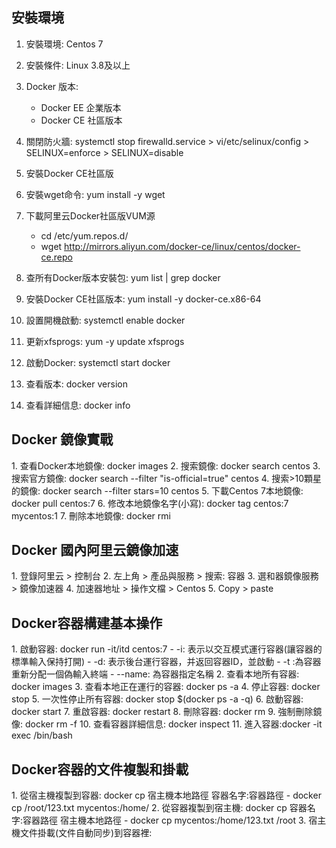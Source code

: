 <h2>安裝環境</h2>

1. 安裝環境: Centos 7
2. 安裝條件: Linux 3.8及以上
3. Docker 版本:
   - Docker EE 企業版本
   - Docker CE 社區版本
  
4. 關閉防火牆: systemctl stop firewalld.service > vi/etc/selinux/config > SELINUX=enforce > SELINUX=disable
5. 安裝Docker CE社區版
6. 安裝wget命令: yum install -y wget
7. 下載阿里云Docker社區版VUM源
   - cd /etc/yum.repos.d/
   - wget http://mirrors.aliyun.com/docker-ce/linux/centos/docker-ce.repo

8. 查所有Docker版本安裝包: yum list | grep docker
9. 安裝Docker CE社區版本: yum install -y docker-ce.x86-64
10. 設置開機啟動: systemctl enable docker
11. 更新xfsprogs: yum -y update xfsprogs
12. 啟動Docker: systemctl start docker
13. 查看版本: docker version
14. 查看詳細信息: docker info

<H2>Docker 鏡像實戰 </H2>
1. 查看Docker本地鏡像: docker images
2. 搜索鏡像: docker search centos
3. 搜索官方鏡像: docker search --filter "is-official=true" centos
4. 搜索>10顆星的鏡像: docker search --filter stars=10 centos
5. 下載Centos 7本地鏡像: docker pull centos:7
6. 修改本地鏡像名字(小寫): docker tag centos:7 mycentos:1
7. 刪除本地鏡像: docker rmi <name>

<H2>Docker 國內阿里云鏡像加速</H2>
1. 登錄阿里云 > 控制台
2. 左上角 > 產品與服務 > 搜索: 容器
3. 選和器鏡像服務 > 鏡像加速器 
4. 加速器地址 > 操作文檔 > Centos
5. Copy > paste

<H2>Docker容器構建基本操作</H2>
1. 啟動容器: docker run -it/itd centos:7
   - -i: 表示以交互模式運行容器(讓容器的標準輸入保持打開)
   - -d: 表示後台運行容器，并返回容器ID，並啟動
   - -t :為容器重新分配一個偽輸入終端
   - --name: 為容器指定名稱
2. 查看本地所有容器: docker images
3. 查看本地正在運行的容器: docker ps -a
4. 停止容器: docker stop <name>
5. 一次性停止所有容器: docker stop $(docker ps -a -q)
6. 啟動容器: docker start <name> 
7. 重啟容器: docker restart <name>
8. 刪除容器: docker rm <name> 
9. 強制刪除鏡像: docker rm -f <name>
10. 查看容器詳細信息: docker inspect <name>
11. 進入容器:docker -it exec <name> /bin/bash

<H2>Docker容器的文件複製和掛載</H2> 
1. 從宿主機複製到容器: docker cp 宿主機本地路徑 容器名字:容器路徑
   - docker cp /root/123.txt mycentos:/home/
2. 從容器複製到宿主機: docker cp 容器名字:容器路徑 宿主機本地路徑
   - docker cp mycentos:/home/123.txt /root
3. 宿主機文件掛載(文件自動同步)到容器裡: 
